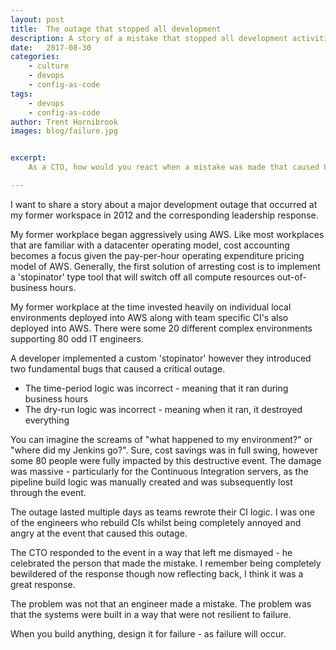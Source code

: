 ```yaml
---
layout: post
title:  The outage that stopped all development
description: A story of a mistake that stopped all development activities for days
date:   2017-08-30
categories:
    - culture
    - devops
    - config-as-code
tags:
    - devops
    - config-as-code
author: Trent Hornibrook
images: blog/failure.jpg


excerpt:
    As a CTO, how would you react when a mistake was made that caused 80 developers to stop working for two days?

---
```


I want to share a story about a major development outage that occurred at my former workspace in 2012 and the corresponding leadership response.

My former workplace began aggressively using AWS. Like most workplaces that are familiar with a datacenter operating model, cost accounting becomes a focus given the pay-per-hour operating expenditure pricing model of AWS. Generally, the first solution of arresting cost is to implement a 'stopinator' type tool that will switch off all compute resources out-of-business hours.

My former workplace at the time invested heavily on individual local environments deployed into AWS along with team specific CI's also deployed into AWS. There were some 20 different complex environments supporting 80 odd IT engineers.

A developer implemented a custom 'stopinator' however they introduced two fundamental bugs that caused a critical outage.

* The time-period logic was incorrect - meaning that it ran during business hours
* The dry-run logic was incorrect - meaning when it ran, it destroyed everything

You can imagine the screams of "what happened to my environment?" or "where did my Jenkins go?". Sure, cost savings was in full swing, however some 80 people were fully impacted by this destructive event. The damage was massive - particularly for the Continuous Integration servers, as the pipeline build logic was manually created and was subsequently lost through the event.

The outage lasted multiple days as teams rewrote their CI logic. I was one of the engineers who rebuild CIs whilst being completely annoyed and angry at the event that caused this outage.

The CTO responded to the event in a way that left me dismayed - he celebrated the person that made the mistake. I remember being completely bewildered of the response though now reflecting back, I think it was a great response.

The problem was not that an engineer made a mistake. The problem was that the systems were built in a way that were not resilient to failure.

When you build anything, design it for failure - as failure will occur.
